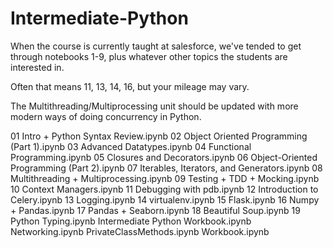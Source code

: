 # Intermediate-Python

When the course is currently taught at salesforce, we've tended to get through
notebooks 1-9, plus whatever other topics the students are interested in. 

Often that means 11, 13, 14, 16, but your mileage may vary.

The Multithreading/Multiprocessing unit should be updated with more modern ways
of doing concurrency in Python.

01 Intro + Python Syntax Review.ipynb
02 Object Oriented Programming (Part 1).ipynb
03 Advanced Datatypes.ipynb
04 Functional Programming.ipynb
05 Closures and Decorators.ipynb
06 Object-Oriented Programming (Part 2).ipynb
07 Iterables, Iterators, and Generators.ipynb
08 Multithreading + Multiprocessing.ipynb
09 Testing + TDD + Mocking.ipynb
10 Context Managers.ipynb
11 Debugging with pdb.ipynb
12 Introduction to Celery.ipynb
13 Logging.ipynb
14 virtualenv.ipynb
15 Flask.ipynb
16 Numpy + Pandas.ipynb
17 Pandas + Seaborn.ipynb
18 Beautiful Soup.ipynb
19 Python Typing.ipynb
Intermediate Python Workbook.ipynb
Networking.ipynb
PrivateClassMethods.ipynb
Workbook.ipynb

